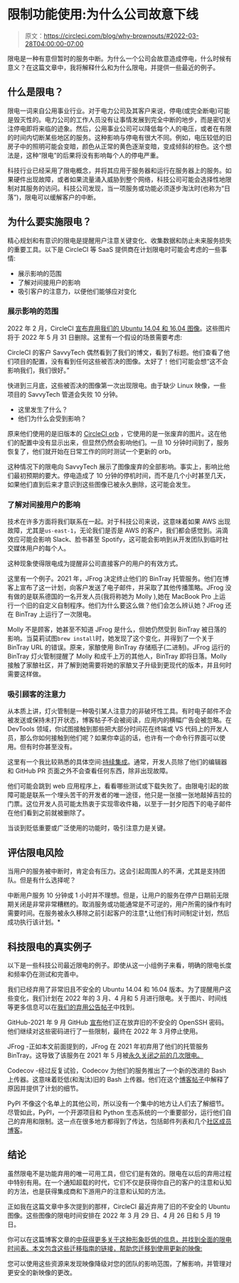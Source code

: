# 限制功能使用:为什么公司故意下线

> 原文：<https://circleci.com/blog/why-brownouts/#2022-03-28T04:00:00-07:00>

限电是一种有意但暂时的服务中断。为什么一个公司会故意造成停电，什么时候有意义？在这篇文章中，我将解释什么和为什么限电，并提供一些最近的例子。

## 什么是限电？

限电一词来自公用事业行业。对于电力公司及其客户来说，停电(或完全断电)可能是毁灭性的。电力公司的工作人员没有让事情发展到完全中断的地步，而是密切关注停电即将来临的迹象。然后，公用事业公司可以降低每个人的电压，或者在有限的时间内切断某些地区的服务。这种影响与停电有很大不同。例如，电压较低的旧房子中的照明可能会变暗，颜色从正常的黄色逐渐变暗，变成倾斜的棕色。这个想法是，这种“限电”的后果将没有影响每个人的停电严重。

科技行业已经采用了限电概念，并将其应用于服务器和运行在服务器上的服务。如果硬件出现故障，或者如果流量涌入威胁到整个网络，科技公司可能会选择性地限制对其服务的访问。科技公司发现，当一项服务或功能必须逐步淘汰时(也称为“日落”)，限电可以缓解客户的中断。

## 为什么要实施限电？

精心规划和有意识的限电是提醒用户注意关键变化、收集数据和防止未来服务损失的重要工具。以下是 CircleCI 等 SaaS 提供商在计划限电时可能会考虑的一些事情:

*   展示影响的范围
*   了解对间接用户的影响
*   吸引客户的注意力，以便他们能够应对变化

### 展示影响的范围

2022 年 2 月，CircleCI [宣布弃用我们的 Ubuntu 14.04 和 16.04 图像](https://circleci.com/blog/ubuntu-14-16-image-deprecation/)。这些图片将于 2022 年 5 月 31 日删除。这里有一个假设的场景需要考虑:

CircleCI 的客户 SavvyTech 偶然看到了我们的博文，看到了标题。他们查看了他们项目的配置，没有看到任何这些被否决的图像。太好了！他们可能会想“这不会影响我们，我们很好。”

快进到三月底，这些被否决的图像第一次出现限电。由于缺少 Linux 映像，一些项目的 SavvyTech 管道会失败 10 分钟。

*   这里发生了什么？
*   他们为什么会受到影响？

原来他们使用的是旧版本的 [CircleCI orb](https://circleci.com/blog/automate-and-scale-your-ci-cd-with-circleci-orbs/) ，它使用的是一张废弃的图片。这在他们的配置中没有显示出来，但显然仍然会影响他们。一旦 10 分钟时间到了，服务恢复了，他们就开始在日常工作的同时测试一个更新的 orb。

这种情况下的限电向 SavvyTech 展示了图像废弃的全部影响。事实上，影响比他们最初预期的要大。停电造成了 10 分钟的停机时间，而不是几个小时甚至几天，如果他们直到后来才意识到这些图像已被永久删除，这可能会发生。

### 了解对间接用户的影响

技术在许多方面将我们联系在一起。对于科技公司来说，这意味着如果 AWS 出现故障，尤其是`us-east-1`，无论我们是否是 AWS 的客户，我们都会感觉到。涓滴效应可能会影响 Slack、脸书甚至 Spotify，这可能会影响到从开发团队到临时社交媒体用户的每个人。

这种现象使得限电成为提醒非公司直接客户的用户的有效方式。

这里有一个例子。2021 年，JFrog 决定终止他们的 BinTray 托管服务。他们在博客上宣布了这一计划，向客户发送了电子邮件，并采取了其他传播策略。JFrog 没有做的是联系德国的一名开发人员(我将称她为 Molly ),她在 MacBook Pro 上运行一个旧的自定义自制程序。他们为什么要这么做？他们会怎么辨认她？JFrog 还在 BinTray 上运行了一次限电。

Molly 不是顾客，她甚至不知道 JFrog 是什么，但她仍然受到 BinTray 被日落的影响。当莫莉试图`brew install`时，她发现了这个变化，并得到了一个关于 BinTray URL 的错误。原来，家酿使用 BinTray 存储瓶子(二进制)。JFrog 运行的 BinTray 灯火管制提醒了 Molly 和成千上万的其他人，BinTray 即将日落。Molly 接触了家酿社区，并了解到她需要将她的家酿叉子升级到更现代的版本，并且何时需要这样做。

### 吸引顾客的注意力

从本质上讲，灯火管制是一种吸引某人注意力的非破坏性工具。有时电子邮件不会被发送或保持未打开状态，博客帖子不会被阅读，应用内的横幅广告会被忽略。在 DevTools 领域，你试图接触到那些把大部分时间花在终端或 VS 代码上的开发人员，那么你如何接触到他们呢？如果你幸运的话，也许有一个命令行界面可以使用。但有时你甚至没有。

这里有一个我比较熟悉的具体空间:[持续集成](https://circleci.com/continuous-integration/)。通常，开发人员除了他们的编辑器和 GitHub PR 页面之外不会查看任何东西，除非出现故障。

他们可能会跳到 web 应用程序上，看看哪些测试或下载失败了。由限电引起的故障可能是联系一个埋头苦干的开发者的唯一途径，他只是一张接一张地敲掉吉拉的门票。这位开发人员可能太热衷于实现零收件箱，以至于一封夕阳西下的电子邮件在他们看到之前就被删除了。

当谈到贬低重要或广泛使用的功能时，吸引注意力是关键。

## 评估限电风险

当用户的服务被中断时，肯定会有压力。这会引起周围人的不满，尤其是支持团队。但是有什么选择呢？

中断用户服务 10 分钟或 1 小时并不理想。但是，让用户的服务在停产日期前无限期关闭是非常非常糟糕的。取消服务或功能通常是不可逆的，用户所需的操作有时需要时间。在服务被永久移除之前引起客户的注意*,让他们有时间制定计划，然后成功执行该计划。*

## 科技限电的真实例子

以下是一些科技公司最近限电的例子。即使从这一小组例子来看，明确的限电长度和频率仍在测试和完善中。

我们已经弃用了非常旧且不安全的 Ubuntu 14.04 和 16.04 版本。为了提醒用户这些变化，我们计划在 2022 年的 3 月、4 月和 5 月进行限电。关于图片、时间线等更多信息可以在[我们的弃用公告帖子](https://circleci.com/blog/ubuntu-14-16-image-deprecation/)中找到。

GitHub-2021 年 9 月 GitHub [宣布](https://github.blog/2021-09-01-improving-git-protocol-security-github/)他们正在放弃旧的不安全的 OpenSSH 密码。他们继续对这些密码进行了一些限制，最终在 2022 年 3 月停止使用。

JFrog -正如本文前面提到的，JFrog 在 2021 年初弃用了他们的托管服务 BinTray。这导致了该服务在 2021 年 5 月被[永久关闭之前的几次限电。](https://jfrog.com/blog/into-the-sunset-bintray-jcenter-gocenter-and-chartcenter/)

Codecov -经过反复试验，Codecov 为他们的服务推出了一个新的改进的 Bash 上传器。这意味着贬低(和淘汰)旧的 Bash 上传器。他们在这个[博客帖子](https://about.codecov.io/blog/introducing-codecovs-new-uploader/)中解释了原因并提供了计划的细节。

PyPI 不像这个名单上的其他公司，所以没有一个集中的地方让人们去了解细节。尽管如此，PyPI，一个开源项目和 Python 生态系统的一个重要部分，运行他们自己的弃用和限制。这一点在很多地方都得到了传达，包括邮件列表和几个[社区成员博客](https://lzone.de/blog/PyPI-does-brownouts-for-legacy-TLS)。

## 结论

虽然限电不是功能弃用的唯一可用工具，但它们是有效的。限电在以后的弃用过程中特别有用。在一个通知超载的时代，它们不仅是获得你自己的客户的注意和认知的方法，也是获得集成商和下游用户的注意和认知的方法。

正如我在这篇文章中多次提到的那样，CircleCI 最近弃用了旧的不安全的 Ubuntu 图像。这些图像的限电时间安排在 2022 年 3 月 29 日、4 月 26 日和 5 月 19 日。

你可以在这篇博客文章的[中获得更多关于这种形象贬低的信息，并找到全面的限电时间表。本文包含这些迁移指南的链接，帮助您迁移到使用更新的映像:](https://circleci.com/blog/ubuntu-14-16-image-deprecation/)

您可以使用这些资源来发现映像降级对您的团队的影响范围，了解影响，并管理对更安全的新映像的更改。
